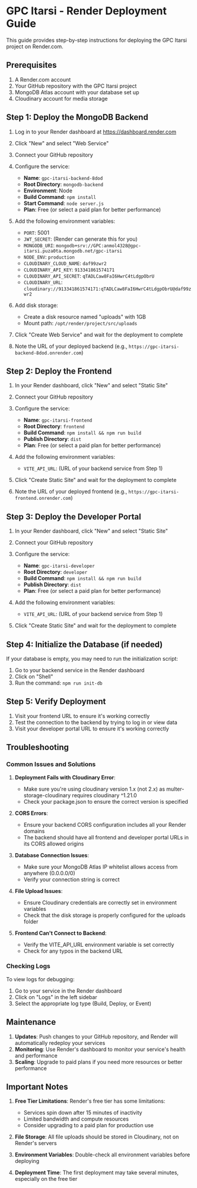 # GPC Itarsi - Render Deployment Guide

This guide provides step-by-step instructions for deploying the GPC Itarsi project on Render.com.

## Prerequisites

1. A Render.com account
2. Your GitHub repository with the GPC Itarsi project
3. MongoDB Atlas account with your database set up
4. Cloudinary account for media storage

## Step 1: Deploy the MongoDB Backend

1. Log in to your Render dashboard at https://dashboard.render.com
2. Click "New" and select "Web Service"
3. Connect your GitHub repository
4. Configure the service:
   - **Name**: `gpc-itarsi-backend-8dod`
   - **Root Directory**: `mongodb-backend`
   - **Environment**: Node
   - **Build Command**: `npm install`
   - **Start Command**: `node server.js`
   - **Plan**: Free (or select a paid plan for better performance)

5. Add the following environment variables:
   - `PORT`: 5001
   - `JWT_SECRET`: (Render can generate this for you)
   - `MONGODB_URI`: `mongodb+srv://GPC:anmol4328@gpc-itarsi.puza0ta.mongodb.net/gpc-itarsi`
   - `NODE_ENV`: `production`
   - `CLOUDINARY_CLOUD_NAME`: `daf99zwr2`
   - `CLOUDINARY_API_KEY`: `913341861574171`
   - `CLOUDINARY_API_SECRET`: `qTADLCaw8FaI6HwrC4tLdgpObrU`
   - `CLOUDINARY_URL`: `cloudinary://913341861574171:qTADLCaw8FaI6HwrC4tLdgpObrU@daf99zwr2`

6. Add disk storage:
   - Create a disk resource named "uploads" with 1GB
   - Mount path: `/opt/render/project/src/uploads`

7. Click "Create Web Service" and wait for the deployment to complete
8. Note the URL of your deployed backend (e.g., `https://gpc-itarsi-backend-8dod.onrender.com`)

## Step 2: Deploy the Frontend

1. In your Render dashboard, click "New" and select "Static Site"
2. Connect your GitHub repository
3. Configure the service:
   - **Name**: `gpc-itarsi-frontend`
   - **Root Directory**: `frontend`
   - **Build Command**: `npm install && npm run build`
   - **Publish Directory**: `dist`
   - **Plan**: Free (or select a paid plan for better performance)

4. Add the following environment variables:
   - `VITE_API_URL`: (URL of your backend service from Step 1)

5. Click "Create Static Site" and wait for the deployment to complete
6. Note the URL of your deployed frontend (e.g., `https://gpc-itarsi-frontend.onrender.com`)

## Step 3: Deploy the Developer Portal

1. In your Render dashboard, click "New" and select "Static Site"
2. Connect your GitHub repository
3. Configure the service:
   - **Name**: `gpc-itarsi-developer`
   - **Root Directory**: `developer`
   - **Build Command**: `npm install && npm run build`
   - **Publish Directory**: `dist`
   - **Plan**: Free (or select a paid plan for better performance)

4. Add the following environment variables:
   - `VITE_API_URL`: (URL of your backend service from Step 1)

5. Click "Create Static Site" and wait for the deployment to complete

## Step 4: Initialize the Database (if needed)

If your database is empty, you may need to run the initialization script:

1. Go to your backend service in the Render dashboard
2. Click on "Shell"
3. Run the command: `npm run init-db`

## Step 5: Verify Deployment

1. Visit your frontend URL to ensure it's working correctly
2. Test the connection to the backend by trying to log in or view data
3. Visit your developer portal URL to ensure it's working correctly

## Troubleshooting

### Common Issues and Solutions

1. **Deployment Fails with Cloudinary Error**:
   - Make sure you're using cloudinary version 1.x (not 2.x) as multer-storage-cloudinary requires cloudinary ^1.21.0
   - Check your package.json to ensure the correct version is specified

2. **CORS Errors**:
   - Ensure your backend CORS configuration includes all your Render domains
   - The backend should have all frontend and developer portal URLs in its CORS allowed origins

3. **Database Connection Issues**:
   - Make sure your MongoDB Atlas IP whitelist allows access from anywhere (0.0.0.0/0)
   - Verify your connection string is correct

4. **File Upload Issues**:
   - Ensure Cloudinary credentials are correctly set in environment variables
   - Check that the disk storage is properly configured for the uploads folder

5. **Frontend Can't Connect to Backend**:
   - Verify the VITE_API_URL environment variable is set correctly
   - Check for any typos in the backend URL

### Checking Logs

To view logs for debugging:

1. Go to your service in the Render dashboard
2. Click on "Logs" in the left sidebar
3. Select the appropriate log type (Build, Deploy, or Event)

## Maintenance

1. **Updates**: Push changes to your GitHub repository, and Render will automatically redeploy your services
2. **Monitoring**: Use Render's dashboard to monitor your service's health and performance
3. **Scaling**: Upgrade to paid plans if you need more resources or better performance

## Important Notes

1. **Free Tier Limitations**: Render's free tier has some limitations:
   - Services spin down after 15 minutes of inactivity
   - Limited bandwidth and compute resources
   - Consider upgrading to a paid plan for production use

2. **File Storage**: All file uploads should be stored in Cloudinary, not on Render's servers

3. **Environment Variables**: Double-check all environment variables before deploying

4. **Deployment Time**: The first deployment may take several minutes, especially on the free tier
